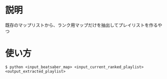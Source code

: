 # 説明
既存のマップリストから、ランク用マップだけを抽出してプレイリストを作るやつ

# 使い方

```
$ python <input_beatsaber_map> <input_current_ranked_playlist> <output_extracted_playlist>
```